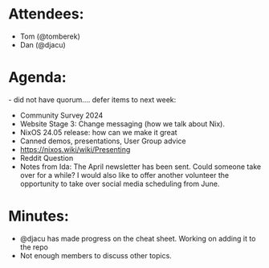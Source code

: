 # Attendees:
- Tom (@tomberek)
- Dan (@djacu)
# Agenda:
\- did not have quorum…. defer items to next week:
- Community Survey 2024
- Website Stage 3: Change messaging (how we talk about Nix).
- NixOS 24.05 release: how can we make it great
- Canned demos, presentations, User Group advice
- https://nixos.wiki/wiki/Presenting
- Reddit Question
- Notes from Ida: The April newsletter has been sent. Could someone take over for a while? I would also like to offer another volunteer the opportunity to take over social media scheduling from June.
# Minutes:
- @djacu has made progress on the cheat sheet. Working on adding it to the repo
- Not enough members to discuss other topics.